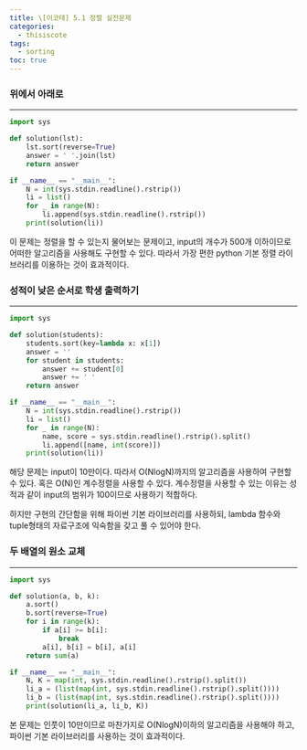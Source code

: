 ```yaml
---
title: \[이코테] 5.1 정렬 실전문제
categories: 
  - thisiscote
tags: 
  - sorting
toc: true
---
```


### 위에서 아래로

---

```python
import sys

def solution(lst):
    lst.sort(reverse=True)
    answer = ' '.join(lst)
    return answer

if __name__ == "__main__":
    N = int(sys.stdin.readline().rstrip())
    li = list()
    for _ in range(N):
        li.append(sys.stdin.readline().rstrip())
    print(solution(li))
```

이 문제는 정렬을 할 수 있는지 물어보는 문제이고, input의 개수가 500개 이하이므로 어떠한 알고리즘을 사용해도 구현할 수 있다. 따라서 가장 편한 python 기본 정렬 라이브러리를 이용하는 것이 효과적이다.

### 성적이 낮은 순서로 학생 출력하기

---

```python
import sys

def solution(students):
    students.sort(key=lambda x: x[1])
    answer = ''
    for student in students:
        answer += student[0]
        answer += ' '
    return answer

if __name__ == "__main__":
    N = int(sys.stdin.readline().rstrip())
    li = list()
    for _ in range(N):
        name, score = sys.stdin.readline().rstrip().split()
        li.append([name, int(score)])
    print(solution(li))
```

해당 문제는 input이 10만이다. 따라서 O(NlogN)까지의 알고리즘을 사용하여 구현할 수 있다. 혹은 O(N)인 계수정렬을 사용할 수 있다. 계수정렬을 사용할 수 있는 이유는 성적과 같이 input의 범위가 100이므로 사용하기 적합하다.

하지만 구현의 간단함을 위해 파이썬 기본 라이브러리를 사용하되, lambda 함수와 tuple형태의 자료구조에 익숙함을 갖고 풀 수 있어야 한다.

### 두 배열의 원소 교체

---

```python
import sys

def solution(a, b, k):
    a.sort()
    b.sort(reverse=True)
    for i in range(k):
        if a[i] >= b[i]:
            break
        a[i], b[i] = b[i], a[i]
    return sum(a)

if __name__ == "__main__":
    N, K = map(int, sys.stdin.readline().rstrip().split())
    li_a = (list(map(int, sys.stdin.readline().rstrip().split())))
    li_b = (list(map(int, sys.stdin.readline().rstrip().split())))
    print(solution(li_a, li_b, K))

```

본 문제는 인풋이 10만이므로 마찬가지로 O(NlogN)이하의 알고리즘을 사용해야 하고, 파이썬 기본 라이브러리를 사용하는 것이 효과적이다.